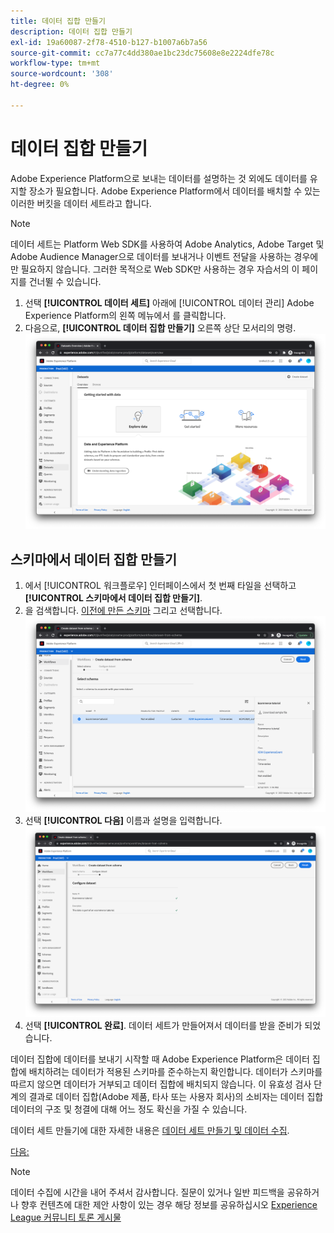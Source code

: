 ```yaml
---
title: 데이터 집합 만들기
description: 데이터 집합 만들기
exl-id: 19a60087-2f78-4510-b127-b1007a6b7a56
source-git-commit: cc7a77c4dd380ae1bc23dc75608e8e2224dfe78c
workflow-type: tm+mt
source-wordcount: '308'
ht-degree: 0%

---
```


# 데이터 집합 만들기

Adobe Experience Platform으로 보내는 데이터를 설명하는 것 외에도 데이터를 유지할 장소가 필요합니다. Adobe Experience Platform에서 데이터를 배치할 수 있는 이러한 버킷을 데이터 세트라고 합니다.

>[!NOTE]
>
>데이터 세트는 Platform Web SDK를 사용하여 Adobe Analytics, Adobe Target 및 Adobe Audience Manager으로 데이터를 보내거나 이벤트 전달을 사용하는 경우에만 필요하지 않습니다. 그러한 목적으로 Web SDK만 사용하는 경우 자습서의 이 페이지를 건너뛸 수 있습니다.

1. 선택 **[!UICONTROL 데이터 세트]** 아래에 [!UICONTROL 데이터 관리] Adobe Experience Platform의 왼쪽 메뉴에서 를 클릭합니다.
1. 다음으로, **[!UICONTROL 데이터 집합 만들기]** 오른쪽 상단 모서리의 명령.
   ![데이터 세트 보기](../assets/datasets-view.png)

## 스키마에서 데이터 집합 만들기

1. 에서 [!UICONTROL 워크플로우] 인터페이스에서 첫 번째 타일을 선택하고 **[!UICONTROL 스키마에서 데이터 집합 만들기]**.
1. 을 검색합니다. [이전에 만든 스키마](create-a-schema.md) 그리고 선택합니다.
   ![스키마 선택](../assets/schema-selection.png)
1. 선택 **[!UICONTROL 다음]** 이름과 설명을 입력합니다.
   ![데이터 집합 이름 및 설명](../assets/dataset-name-description.png)
1. 선택 **[!UICONTROL 완료]**. 데이터 세트가 만들어져서 데이터를 받을 준비가 되었습니다.

데이터 집합에 데이터를 보내기 시작할 때 Adobe Experience Platform은 데이터 집합에 배치하려는 데이터가 적용된 스키마를 준수하는지 확인합니다. 데이터가 스키마를 따르지 않으면 데이터가 거부되고 데이터 집합에 배치되지 않습니다. 이 유효성 검사 단계의 결과로 데이터 집합(Adobe 제품, 타사 또는 사용자 회사)의 소비자는 데이터 집합 데이터의 구조 및 청결에 대해 어느 정도 확신을 가질 수 있습니다.

데이터 세트 만들기에 대한 자세한 내용은 [데이터 세트 만들기 및 데이터 수집](/help/platform/data-ingestion/create-datasets-and-ingest-data.md).

[다음: ](create-a-datastream.md)

>[!NOTE]
>
>데이터 수집에 시간을 내어 주셔서 감사합니다. 질문이 있거나 일반 피드백을 공유하거나 향후 컨텐츠에 대한 제안 사항이 있는 경우 해당 정보를 공유하십시오 [Experience League 커뮤니티 토론 게시물](https://experienceleaguecommunities.adobe.com/t5/adobe-experience-platform-launch/tutorial-discussion-use-adobe-experience-platform-data/m-p/543877)


